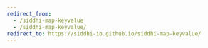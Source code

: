```yaml
---
redirect_from:
  - /siddhi-map-keyvalue
  - /siddhi-map-keyvalue/
redirect_to: https://siddhi-io.github.io/siddhi-map-keyvalue/
---
```

